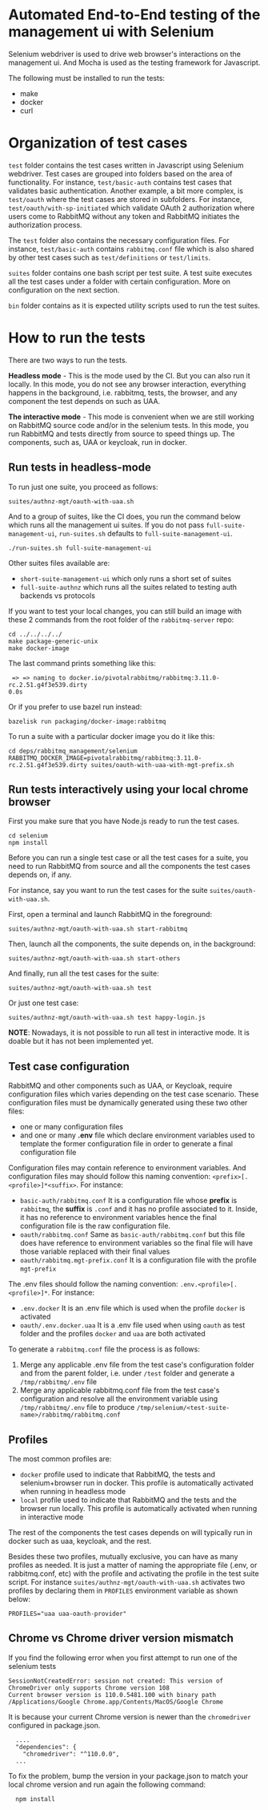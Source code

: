 # Automated End-to-End testing of the management ui with Selenium

Selenium webdriver is used to drive web browser's interactions on the management ui.
And Mocha is used as the testing framework for Javascript.

The following must be installed to run the tests:
- make
- docker
- curl

# Organization of test cases

`test` folder contains the test cases written in Javascript using Selenium webdriver. Test cases are grouped into folders based on the area of functionality.
For instance, `test/basic-auth` contains test cases that validates basic authentication. Another example, a bit
more complex, is `test/oauth` where the test cases are stored in subfolders. For instance, `test/oauth/with-sp-initiated` which validate OAuth 2 authorization where users come to RabbitMQ without any token and RabbitMQ initiates the authorization process.  

The `test` folder also contains the necessary configuration files. For instance, `test/basic-auth` contains `rabbitmq.conf` file which is also shared by other test cases such as `test/definitions` or `test/limits`.

`suites` folder contains one bash script per test suite. A test suite executes all the test cases under
a folder with certain configuration. More on configuration on the next section.

`bin` folder contains as it is expected utility scripts used to run the test suites.


# How to run the tests

There are two ways to run the tests.

**Headless mode** - This is the mode used by the CI. But you can also run it locally. In this mode, you do
not see any browser interaction, everything happens in the background, i.e. rabbitmq, tests, the browser, and any component the test depends on such as UAA.

**The interactive mode** - This mode is convenient when we are still working on RabbitMQ source code and/or in the selenium tests. In this mode, you run RabbitMQ and tests directly from source to speed things up. The components, such as, UAA or keycloak, run in docker.


## Run tests in headless-mode

To run just one suite, you proceed as follows:
```
suites/authnz-mgt/oauth-with-uaa.sh
```

And to a group of suites, like the CI does, you run the command below which runs all
the management ui suites. If you do not pass `full-suite-management-ui`, `run-suites.sh`
defaults to `full-suite-management-ui`.
```
./run-suites.sh full-suite-management-ui
```

Other suites files available are:

- `short-suite-management-ui` which only runs a short set of suites
- `full-suite-authnz` which runs all the suites related to testing auth backends vs protocols

If you want to test your local changes, you can still build an image with these 2 commands from the
root folder of the `rabbitmq-server` repo:
```
cd ../../../../
make package-generic-unix
make docker-image
```

The last command prints something like this:
```
 => => naming to docker.io/pivotalrabbitmq/rabbitmq:3.11.0-rc.2.51.g4f3e539.dirty                                                                            0.0s
```

Or if you prefer to use bazel run instead:
```
bazelisk run packaging/docker-image:rabbitmq
```


To run a suite with a particular docker image you do it like this:
```
cd deps/rabbitmq_management/selenium
RABBITMQ_DOCKER_IMAGE=pivotalrabbitmq/rabbitmq:3.11.0-rc.2.51.g4f3e539.dirty suites/oauth-with-uaa-with-mgt-prefix.sh
```

## Run tests interactively using your local chrome browser

First you make sure that you have Node.js ready to run the test cases.
```
cd selenium
npm install
```

Before you can run a single test case or all the test cases for a suite, you need to
run RabbitMQ from source and all the components the test cases depends on, if any.

For instance, say you want to run the test cases for the suite `suites/oauth-with-uaa.sh`.

First, open a terminal and launch RabbitMQ in the foreground:
```
suites/authnz-mgt/oauth-with-uaa.sh start-rabbitmq
```

Then, launch all the components, the suite depends on, in the background:
```
suites/authnz-mgt/oauth-with-uaa.sh start-others
```

And finally, run all the test cases for the suite:
```
suites/authnz-mgt/oauth-with-uaa.sh test
```

Or just one test case:
```
suites/authnz-mgt/oauth-with-uaa.sh test happy-login.js
```

**NOTE**: Nowadays, it is not possible to run all test in interactive mode. It is doable but it has not
been implemented yet.


## Test case configuration

RabbitMQ and other components such as UAA, or Keycloak, require configuration files which varies
depending on the test case scenario. These configuration files must be dynamically generated using these two other files:
- one or many configuration files
- and one or many **.env** file which declare environment variables used to template the former configuration file in order to generate a final configuration file

Configuration files may contain reference to environment variables. And configuration files
may should follow this naming convention: `<prefix>[.<profile>]*<suffix>`. For instance:
- `basic-auth/rabbitmq.conf` It is a configuration file whose **prefix** is `rabbitmq`, the **suffix** is `.conf` and it has no profile associated to it. Inside, it has no reference to environment variables hence the final
configuration file is the raw configuration file.
- `oauth/rabbitmq.conf` Same as `basic-auth/rabbitmq.conf` but this file does have reference to environment variables so the final file will have those variable replaced with their final values
- `oauth/rabbitmq.mgt-prefix.conf` It is a configuration file with the profile `mgt-prefix`

The .env files should follow the naming convention: `.env.<profile>[.<profile>]*`. For instance:
- `.env.docker` It is an .env file which is  used when the profile `docker` is activated
- `oauth/.env.docker.uaa` It is a .env file used when using `oauth` as test folder and the profiles `docker` and `uaa` are both activated

To generate a `rabbitmq.conf` file the process is as follows:
1. Merge any applicable .env file from the test case's configuration folder and from the parent folder, i.e. under `/test` folder and generate a `/tmp/rabbitmq/.env` file
2. Merge any applicable rabbitmq.conf file from the test case's configuration and resolve all the environment variable using `/tmp/rabbitmq/.env` file to produce `/tmp/selenium/<test-suite-name>/rabbitmq/rabbitmq.conf`

## Profiles

The most common profiles are:
- `docker` profile used to indicate that RabbitMQ, the tests and selenium+browser run in docker. This profile is automatically activated when running in headless mode
- `local` profile used to indicate that RabbitMQ and the tests and the browser run locally. This profile is
automatically activated when running in interactive mode

The rest of the components the test cases depends on will typically run in docker such as uaa, keycloak, and the rest.

Besides these two profiles, mutually exclusive, you can have as many profiles as needed. It is just a matter of naming the appropriate file (.env, or rabbitmq.conf, etc) with the profile and activating the profile in the test suite script. For instance `suites/authnz-mgt/oauth-with-uaa.sh` activates two profiles by declaring them in `PROFILES` environment variable as shown below:
```
PROFILES="uaa uaa-oauth-provider"
```

## Chrome vs Chrome driver version mismatch

If you find the following error when you first attempt to run one of the selenium tests
```
SessionNotCreatedError: session not created: This version of ChromeDriver only supports Chrome version 108
Current browser version is 110.0.5481.100 with binary path /Applications/Google Chrome.app/Contents/MacOS/Google Chrome
```
It is because your current Chrome version is newer than the `chromedriver` configured in package.json.
```
  ....
  "dependencies": {
    "chromedriver": "^110.0.0",
  ...
```
To fix the problem, bump the version in your package.json to match your local chrome version and run again the
following command:
```
  npm install
```

